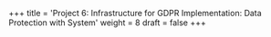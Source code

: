 +++
title = 'Project 6: Infrastructure for GDPR Implementation: Data Protection with System'
weight = 8
draft = false
+++